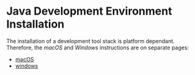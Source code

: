 # Java Development Environment Installation

The installation of a development tool stack is platform dependant. Therefore, the _macOS_ and _Windows_ instructions are on separate pages:

- [macOS](readme/mac-os.md)
- [windows](readme/windows.md)

